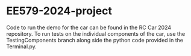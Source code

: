 # EE579-2024-project
Code to run the demo for the car can be found in the RC Car 2024 repository.
To run tests on the individual components of the car, use the TestingComponents branch along side the python code provided in the Terminal.py.
